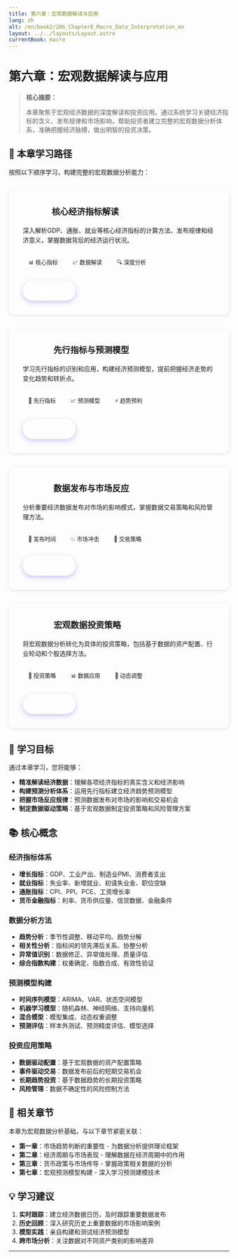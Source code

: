 ```yaml
---
title: 第六章：宏观数据解读与应用
lang: zh
alt: /en/book2/206_Chapter6_Macro_Data_Interpretation_en
layout: ../../layouts/Layout.astro
currentBook: macro
---
```


# 第六章：宏观数据解读与应用

> **核心摘要：**
> 
> 本章聚焦于宏观经济数据的深度解读和投资应用。通过系统学习关键经济指标的含义、发布规律和市场影响，帮助投资者建立完整的宏观数据分析体系，准确把握经济脉搏，做出明智的投资决策。

## 📖 本章学习路径

按照以下顺序学习，构建完整的宏观数据分析能力：

<div class="chapters-grid">
  <div class="chapter-card">
    <div class="chapter-header">
      <span class="chapter-number">6.1</span>
      <h3>核心经济指标解读</h3>
    </div>
    <p>深入解析GDP、通胀、就业等核心经济指标的计算方法、发布规律和经济意义，掌握数据背后的经济运行状况。</p>
    <div class="chapter-features">
      <span class="feature-tag">📊 核心指标</span>
      <span class="feature-tag">📈 数据解读</span>
      <span class="feature-tag">🔍 深度分析</span>
    </div>
    <a href="/book2/206_Chapter6/6.1_Core_Economic_Indicators_CN" class="chapter-link">开始学习 →</a>
  </div>

  <div class="chapter-card">
    <div class="chapter-header">
      <span class="chapter-number">6.2</span>
      <h3>先行指标与预测模型</h3>
    </div>
    <p>学习先行指标的识别和应用，构建经济预测模型，提前把握经济走势的变化趋势和转折点。</p>
    <div class="chapter-features">
      <span class="feature-tag">🔮 先行指标</span>
      <span class="feature-tag">📈 预测模型</span>
      <span class="feature-tag">⚡ 趋势预判</span>
    </div>
    <a href="/book2/206_Chapter6/6.2_Leading_Indicators_Forecasting_CN" class="chapter-link">开始学习 →</a>
  </div>

  <div class="chapter-card">
    <div class="chapter-header">
      <span class="chapter-number">6.3</span>
      <h3>数据发布与市场反应</h3>
    </div>
    <p>分析重要经济数据发布对市场的影响模式，掌握数据交易策略和风险管理方法。</p>
    <div class="chapter-features">
      <span class="feature-tag">📅 发布时间</span>
      <span class="feature-tag">💥 市场冲击</span>
      <span class="feature-tag">🎯 交易策略</span>
    </div>
    <a href="/book2/206_Chapter6/6.3_Data_Release_Market_Response_CN" class="chapter-link">开始学习 →</a>
  </div>

  <div class="chapter-card">
    <div class="chapter-header">
      <span class="chapter-number">6.4</span>
      <h3>宏观数据投资策略</h3>
    </div>
    <p>将宏观数据分析转化为具体的投资策略，包括基于数据的资产配置、行业轮动和个股选择方法。</p>
    <div class="chapter-features">
      <span class="feature-tag">🎯 投资策略</span>
      <span class="feature-tag">📊 数据应用</span>
      <span class="feature-tag">🔄 动态调整</span>
    </div>
    <a href="/book2/206_Chapter6/6.4_Macro_Data_Investment_Strategy_CN" class="chapter-link">开始学习 →</a>
  </div>
</div>

## 🎯 学习目标

通过本章学习，您将能够：

- **精准解读经济数据**：理解各项经济指标的真实含义和经济影响
- **构建预测分析体系**：运用先行指标建立经济趋势预测模型
- **把握市场反应规律**：预测数据发布对市场的影响和交易机会
- **制定数据驱动策略**：基于宏观数据制定投资策略和风险管理方案

## 📚 核心概念

### 经济指标体系
- **增长指标**：GDP、工业产出、制造业PMI、消费者支出
- **就业指标**：失业率、新增就业、初请失业金、职位空缺
- **通胀指标**：CPI、PPI、PCE、工资增长率
- **货币金融指标**：利率、货币供应量、信贷数据、金融条件

### 数据分析方法
- **趋势分析**：季节性调整、移动平均、趋势分解
- **相关性分析**：指标间的领先滞后关系、协整分析
- **异常值识别**：数据修正、异常值处理、质量评估
- **综合指数构建**：权重确定、指数合成、有效性验证

### 预测模型构建
- **时间序列模型**：ARIMA、VAR、状态空间模型
- **机器学习模型**：随机森林、神经网络、支持向量机
- **混合模型**：模型集成、动态权重调整
- **预测评估**：样本外测试、预测精度评估、模型选择

### 投资应用策略
- **数据驱动配置**：基于宏观数据的资产配置策略
- **事件驱动交易**：数据发布前后的短期交易机会
- **长期趋势投资**：基于数据趋势的长期投资策略
- **风险管理**：数据不确定性的风险控制方法

## 🔗 相关章节

本章为宏观数据分析基础，与以下章节紧密关联：

- **第一章**：市场趋势判断的重要性 - 为数据分析提供理论框架
- **第二章**：经济周期与市场表现 - 理解数据在经济周期中的作用
- **第三章**：货币政策与市场传导 - 掌握政策相关数据的分析
- **第七章**：宏观预测模型构建 - 深入学习预测建模技术

## 💡 学习建议

1. **实时跟踪**：建立经济数据日历，及时跟踪重要数据发布
2. **历史回顾**：深入研究历史上重要数据的市场影响案例
3. **模型实践**：亲自构建和测试经济预测模型
4. **跨市场分析**：关注数据对不同资产类别的影响差异

---

<style>
/* 复用之前的样式 */
.chapters-grid {
    display: grid;
    grid-template-columns: repeat(auto-fit, minmax(300px, 1fr));
    gap: 2rem;
    margin: 2rem 0;
}

.chapter-card {
    background: var(--card-bg);
    border: 1px solid var(--border-color);
    border-radius: 12px;
    padding: 2rem;
    transition: all 0.3s ease;
    box-shadow: 0 2px 8px rgba(0,0,0,0.1);
}

.chapter-card:hover {
    transform: translateY(-4px);
    box-shadow: 0 8px 25px rgba(0,0,0,0.15);
    border-color: var(--primary-color);
}

.chapter-header {
    display: flex;
    align-items: center;
    gap: 1rem;
    margin-bottom: 1rem;
}

.chapter-number {
    background: linear-gradient(135deg, var(--primary-color), var(--primary-dark));
    color: white;
    padding: 0.5rem 1rem;
    border-radius: 8px;
    font-weight: 600;
    font-size: 0.9rem;
}

.chapter-card h3 {
    color: var(--text-primary);
    margin: 0;
    font-size: 1.2rem;
    font-weight: 600;
}

.chapter-card p {
    color: var(--text-secondary);
    line-height: 1.6;
    margin-bottom: 1.5rem;
}

.chapter-features {
    display: flex;
    flex-wrap: wrap;
    gap: 0.5rem;
    margin-bottom: 1.5rem;
}

.feature-tag {
    background: var(--bg-primary);
    color: var(--text-primary);
    padding: 0.3rem 0.8rem;
    border-radius: 20px;
    font-size: 0.8rem;
    font-weight: 500;
    border: 1px solid var(--border-color);
}

.chapter-link {
    display: inline-flex;
    align-items: center;
    background: linear-gradient(135deg, var(--primary-color), var(--primary-dark));
    color: white;
    text-decoration: none;
    padding: 0.8rem 1.5rem;
    border-radius: 25px;
    font-weight: 600;
    transition: all 0.3s ease;
    box-shadow: 0 4px 12px rgba(79, 70, 229, 0.3);
}

.chapter-link:hover {
    transform: translateY(-2px);
    box-shadow: 0 6px 20px rgba(79, 70, 229, 0.4);
    background: linear-gradient(135deg, var(--primary-dark), #6366f1);
}

/* 响应式设计 */
@media (max-width: 768px) {
    .chapters-grid {
        grid-template-columns: 1fr;
        gap: 1.5rem;
    }
    
    .chapter-card {
        padding: 1.5rem;
    }
    
    .chapter-header {
        flex-direction: column;
        text-align: center;
        gap: 0.5rem;
    }
    
    .chapter-features {
        justify-content: center;
    }
}
</style> 
 
 
 